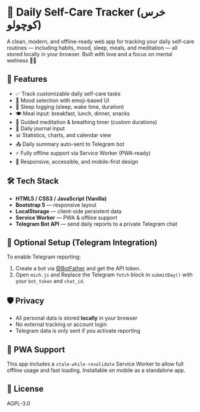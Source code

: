 # 🧘 Daily Self-Care Tracker (خرس کوچولو)

A clean, modern, and offline-ready web app for tracking your daily self-care routines — including habits, mood, sleep, meals, and meditation — all stored locally in your browser. Built with love and a focus on mental wellness 🐻💜

## 🌟 Features

- ✅ Track customizable daily self-care tasks  
- 💖 Mood selection with emoji-based UI  
- 🛌 Sleep logging (sleep, wake time, duration)  
- 🍽️ Meal input: breakfast, lunch, dinner, snacks  
- 🧘 Guided meditation & breathing timer (custom durations)  
- 📓 Daily journal input  
- 📊 Statistics, charts, and calendar view  
- 📤 Daily summary auto-sent to Telegram bot  
- ⚡ Fully offline support via Service Worker (PWA-ready)  
- 🎨 Responsive, accessible, and mobile-first design  

## 🛠️ Tech Stack

- **HTML5 / CSS3 / JavaScript (Vanilla)**
- **Bootstrap 5** — responsive layout
- **LocalStorage** — client-side persistent data
- **Service Worker** — PWA & offline support
- **Telegram Bot API** — send daily reports to a private Telegram chat

## 🧩 Optional Setup (Telegram Integration)

To enable Telegram reporting:

1. Create a bot via [@BotFather](https://t.me/BotFather) and get the API token.
2. Open `mich.js` and Replace the Telegram `fetch` block in `submitDay()` with your `bot_token` and `chat_id`.

## 🛡 Privacy

- All personal data is stored **locally** in your browser
- No external tracking or account login
- Telegram data is only sent if you activate reporting

## 📱 PWA Support

This app includes a `stale-while-revalidate` Service Worker to allow full offline usage and fast loading. Installable on mobile as a standalone app.

## 📄 License

AGPL-3.0

